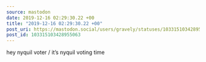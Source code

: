 ```yaml
---
source: mastodon
date: 2019-12-16 02:29:30.22 +00
title: "2019-12-16 02:29:30.22 +00"
post_uri: https://mastodon.social/users/gravely/statuses/103315103428955063
post_id: 103315103428955063
---
```

hey nyquil voter / it’s nyquil voting time


